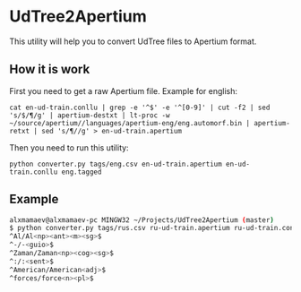 # UdTree2Apertium
This utility will help you to convert UdTree files to Apertium format.

## How it is work
First you need to get a raw Apertium file.
Example for english:
```
cat en-ud-train.conllu | grep -e '^$' -e '^[0-9]' | cut -f2 | sed 's/$/¶/g' | apertium-destxt | lt-proc -w ~/source/apertium//languages/apertium-eng/eng.automorf.bin | apertium-retxt | sed 's/¶//g' > en-ud-train.apertium
```


Then you need to run this utility:
```
python converter.py tags/eng.csv en-ud-train.apertium en-ud-train.conllu eng.tagged
```

## Example
```bash
alxmamaev@alxmamaev-pc MINGW32 ~/Projects/UdTree2Apertium (master)
$ python converter.py tags/rus.csv ru-ud-train.apertium ru-ud-train.conllu rus.tagged
^Al/Al<np><ant><m><sg>$
^-/-<guio>$
^Zaman/Zaman<np><cog><sg>$
^:/:<sent>$
^American/American<adj>$
^forces/force<n><pl>$
```
